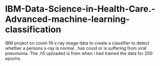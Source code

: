 # IBM-Data-Science-in-Health-Care.-Advanced-machine-learning-classification
IBM project on covid-19 x-ray image data to create a classifier to detect whether a persons x-ray is normal , has covid  or is suffering from viral pneumonia.
The .h5 uploaded is from when i had trained the data for 200 epochs.
